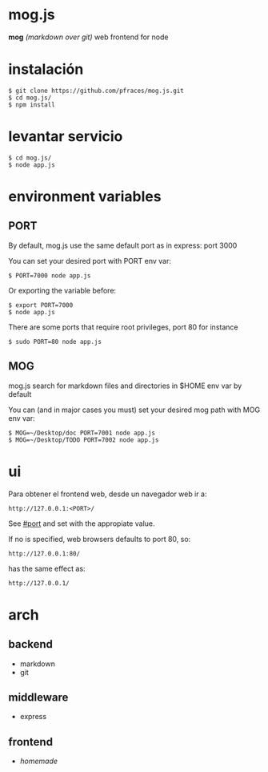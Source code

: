 # mog.js

**mog** _(markdown over git)_ web frontend for node

# instalación

    $ git clone https://github.com/pfraces/mog.js.git
    $ cd mog.js/
    $ npm install

# levantar servicio

    $ cd mog.js/
    $ node app.js

# environment variables

## PORT

By default, mog.js use the same default port as in express: port 3000

You can set your desired port with PORT env var:

    $ PORT=7000 node app.js

Or exporting the variable before:

    $ export PORT=7000
    $ node app.js

There are some ports that require root privileges, port 80 for instance

    $ sudo PORT=80 node app.js

## MOG

mog.js search for markdown files and directories in $HOME env var by default

You can (and in major cases you must) set your desired mog path with MOG env
var:

    $ MOG=~/Desktop/doc PORT=7001 node app.js
    $ MOG=~/Desktop/TODO PORT=7002 node app.js

# ui

Para obtener el frontend web, desde un navegador web ir a:

    http://127.0.0.1:<PORT>/

See [#port]() and set <PORT> with the appropiate value.

If no <PORT> is specified, web browsers defaults to port 80, so:

    http://127.0.0.1:80/

has the same effect as:

    http://127.0.0.1/

# arch

## backend

*   markdown
*   git

## middleware

*   express

## frontend

*   _homemade_

